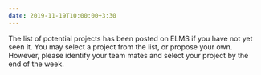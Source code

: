 ```yaml
---
date: 2019-11-19T10:00:00+3:30
---
```


The list of potential projects has been posted on ELMS if you have not yet seen it.  You may select a project from the list, or propose your own.
However, please identify your team mates and select your project by the end of the week.
